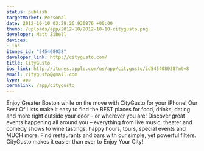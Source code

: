```yaml
--- 
status: publish
targetMarket: Personal
date: 2012-10-10 03:29:26.930876 +00:00
thumb: /uploads/app/2012-10/2012-10-10-citygusto.png
developer: Matt Zibell
devices: 
- ios
itunes_id: "545408038"
developer_link: http://citygusto.com/
title: CityGusto
ios_link: http://itunes.apple.com/us/app/citygusto/id545408038?mt=8
email: citygusto@gmail.com
type: app
permalink: /app/citygusto
---
```


Enjoy Greater Boston while on the move with CityGusto for your iPhone! Our Best Of Lists make it easy to find the BEST places for food, drinks, dating and more right outside your door – or wherever you are! Discover great events happening all around you – everything from live music, theater and comedy shows to wine tastings, happy hours, tours, special events and MUCH more.  Find restaurants and bars with our simple, yet powerful filters. CityGusto makes it easier than ever to Enjoy Your City!
